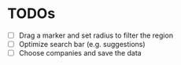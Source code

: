 # TODOs

- [ ] Drag a marker and set radius to filter the region
- [ ] Optimize search bar (e.g. suggestions)
- [ ] Choose companies and save the data
